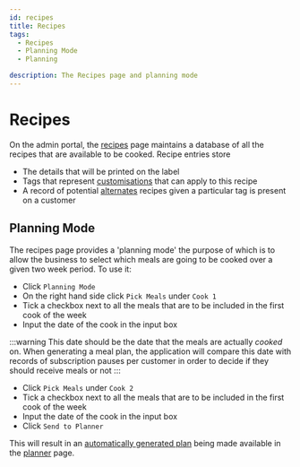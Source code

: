 ```yaml
---
id: recipes
title: Recipes
tags:
  - Recipes
  - Planning Mode
  - Planning

description: The Recipes page and planning mode
---
```


# Recipes

On the admin portal, the [recipes](https://portal.thenutritionistmcr.com/admin/recipes) page maintains a database of all the recipes that are available to be cooked. Recipe entries store

- The details that will be printed on the label
- Tags that represent [customisations](./customisations.md) that can apply to this recipe
- A record of potential [alternates](./alternates.md) recipes given a particular tag is present on a customer

## Planning Mode

The recipes page provides a 'planning mode' the purpose of which is to allow the business to select which meals are going to be cooked over a given two week period. To use it:

- Click `Planning Mode`
- On the right hand side click `Pick Meals` under `Cook 1`
- Tick a checkbox next to all the meals that are to be included in the first cook of the week
- Input the date of the cook in the input box

:::warning
This date should be the date that the meals are actually _cooked_ on. When generating a meal plan, the application will compare this date with records of subscription pauses per customer in order to decide if they should receive meals or not
:::

- Click `Pick Meals` under `Cook 2`
- Tick a checkbox next to all the meals that are to be included in the first cook of the week
- Input the date of the cook in the input box
- Click `Send to Planner`

This will result in an [automatically generated plan](../Features/meal-plan-generation.md) being made available in the [planner](./planner.md) page.

